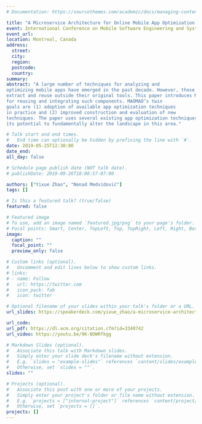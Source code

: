 ```yaml
---
# Documentation: https://sourcethemes.com/academic/docs/managing-content/

title: "A Microservice Architecture for Online Mobile App Optimization (MOBILESoft 2019)"
event: International Conference on Mobile Software Engineering and Systems (MOBILESoft 2019)
event_url:
location: Montreal, Canada
address:
  street:
  city:
  region:
  postcode:
  country:
summary:
abstract: "A large number of techniques for analyzing and
optimizing mobile apps have emerged in the past decade. However, those techniques’ components are notoriously difficult to
extract and reuse outside their original tools. This paper introduces MAOMAO, a microservice-based reference architecture
for reusing and integrating such components. MAOMAO’s twin
goals are (1) adoption of available app optimization techniques
in practice and (2) improved construction and evaluation of new
techniques. The paper uses several existing app optimization techniques to illustrate both the motivation behind MAOMAO and
its potential to fundamentally alter the landscape in this area."

# Talk start and end times.
#   End time can optionally be hidden by prefixing the line with `#`.
date: 2019-05-25T12:30:00
date_end: 
all_day: false

# Schedule page publish date (NOT talk date).
# publishDate: 2019-09-26T18:08:57-07:00

authors: ["Yixue Zhao", "Nenad Medvidović"]
tags: []

# Is this a featured talk? (true/false)
featured: false

# Featured image
# To use, add an image named `featured.jpg/png` to your page's folder. 
# Focal points: Smart, Center, TopLeft, Top, TopRight, Left, Right, BottomLeft, Bottom, BottomRight.
image:
  caption: ""
  focal_point: ""
  preview_only: false

# Custom links (optional).
#   Uncomment and edit lines below to show custom links.
# links:
# - name: Follow
#   url: https://twitter.com
#   icon_pack: fab
#   icon: twitter

# Optional filename of your slides within your talk's folder or a URL.
url_slides: https://speakerdeck.com/yixue_zhao/a-microservice-architecture-for-online-mobile-app-optimization

url_code:
url_pdf: https://dl.acm.org/citation.cfm?id=3340742
url_video: https://youtu.be/9K-0OWRfkgg

# Markdown Slides (optional).
#   Associate this talk with Markdown slides.
#   Simply enter your slide deck's filename without extension.
#   E.g. `slides = "example-slides"` references `content/slides/example-slides.md`.
#   Otherwise, set `slides = ""`.
slides: ""

# Projects (optional).
#   Associate this post with one or more of your projects.
#   Simply enter your project's folder or file name without extension.
#   E.g. `projects = ["internal-project"]` references `content/project/deep-learning/index.md`.
#   Otherwise, set `projects = []`.
projects: []
---
```


